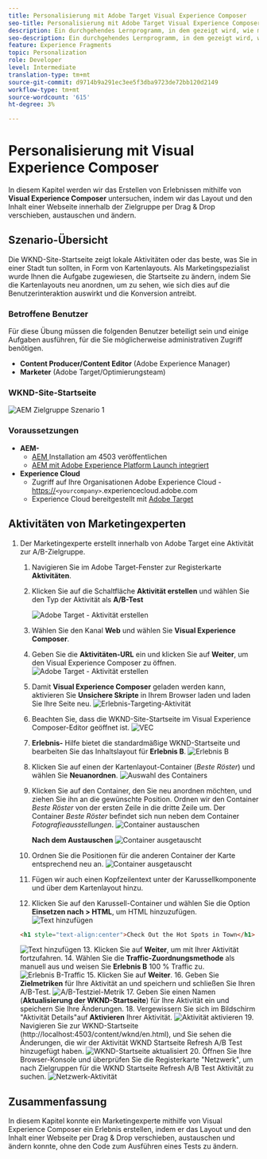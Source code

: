 ```yaml
---
title: Personalisierung mit Adobe Target Visual Experience Composer
seo-title: Personalisierung mit Adobe Target Visual Experience Composer (VEC)
description: Ein durchgehendes Lernprogramm, in dem gezeigt wird, wie mit dem Adobe Target Visual Experience Composer (VEC) personalisierte Erlebnisse erstellt und bereitgestellt werden.
seo-description: Ein durchgehendes Lernprogramm, in dem gezeigt wird, wie mit dem Adobe Target Visual Experience Composer (VEC) personalisierte Erlebnisse erstellt und bereitgestellt werden.
feature: Experience Fragments
topic: Personalization
role: Developer
level: Intermediate
translation-type: tm+mt
source-git-commit: d9714b9a291ec3ee5f3dba9723de72bb120d2149
workflow-type: tm+mt
source-wordcount: '615'
ht-degree: 3%

---
```



# Personalisierung mit Visual Experience Composer

In diesem Kapitel werden wir das Erstellen von Erlebnissen mithilfe von **Visual Experience Composer** untersuchen, indem wir das Layout und den Inhalt einer Webseite innerhalb der Zielgruppe per Drag &amp; Drop verschieben, austauschen und ändern.

## Szenario-Übersicht

Die WKND-Site-Startseite zeigt lokale Aktivitäten oder das beste, was Sie in einer Stadt tun sollten, in Form von Kartenlayouts. Als Marketingspezialist wurde Ihnen die Aufgabe zugewiesen, die Startseite zu ändern, indem Sie die Kartenlayouts neu anordnen, um zu sehen, wie sich dies auf die Benutzerinteraktion auswirkt und die Konversion antreibt.

### Betroffene Benutzer

Für diese Übung müssen die folgenden Benutzer beteiligt sein und einige Aufgaben ausführen, für die Sie möglicherweise administrativen Zugriff benötigen.

* **Content Producer/Content Editor**  (Adobe Experience Manager)
* **Marketer** (Adobe Target/Optimierungsteam)

### WKND-Site-Startseite

![AEM Zielgruppe Szenario 1](assets/personalization-use-case-3/aem-target-use-case-3.png)

### Voraussetzungen

* **AEM-**
   * [AEM ](./implementation.md#getting-aem) Installation am 4503 veröffentlichen
   * [AEM mit Adobe Experience Platform Launch integriert](./using-launch-adobe-io.md#aem-target-using-launch-by-adobe)
* **Experience Cloud**
   * Zugriff auf Ihre Organisationen Adobe Experience Cloud - <https://>`<yourcompany>`.experiencecloud.adobe.com
   * Experience Cloud bereitgestellt mit [Adobe Target](https://experiencecloud.adobe.com)

## Aktivitäten von Marketingexperten

1. Der Marketingexperte erstellt innerhalb von Adobe Target eine Aktivität zur A/B-Zielgruppe.
   1. Navigieren Sie im Adobe Target-Fenster zur Registerkarte **Aktivitäten**.
   2. Klicken Sie auf die Schaltfläche **Aktivität erstellen** und wählen Sie den Typ der Aktivität als **A/B-Test**

      ![Adobe Target - Aktivität erstellen](assets/personalization-use-case-2/create-ab-activity.png)
   3. Wählen Sie den Kanal **Web** und wählen Sie **Visual Experience Composer**.
   4. Geben Sie die **Aktivitäten-URL** ein und klicken Sie auf **Weiter**, um den Visual Experience Composer zu öffnen.
      ![Adobe Target - Aktivität erstellen](assets/personalization-use-case-2/create-activity-ab-name.png)
   5. Damit **Visual Experience Composer** geladen werden kann, aktivieren Sie **Unsichere Skripte** in Ihrem Browser laden und laden Sie Ihre Seite neu.
      ![Erlebnis-Targeting-Aktivität](assets/personalization-use-case-1/load-unsafe-scripts.png)
   6. Beachten Sie, dass die WKND-Site-Startseite im Visual Experience Composer-Editor geöffnet ist.
      ![VEC](assets/personalization-use-case-2/vec.png)
   7. **Erlebnis-** Hilfe bietet die standardmäßige WKND-Startseite und bearbeiten Sie das Inhaltslayout für  **Erlebnis B**.
      ![Erlebnis B](assets/personalization-use-case-3/use-case3-experience-b.png)
   8. Klicken Sie auf einen der Kartenlayout-Container (*Beste Röster*) und wählen Sie **Neuanordnen**.
      ![Auswahl des Containers](assets/personalization-use-case-3/container-selection.png)
   9. Klicken Sie auf den Container, den Sie neu anordnen möchten, und ziehen Sie ihn an die gewünschte Position. Ordnen wir den Container *Beste Röster* von der ersten Zeile in die dritte Zeile um. Der Container *Beste Röster* befindet sich nun neben dem Container *Fotografieausstellungen*.
      ![Container austauschen](assets/personalization-use-case-3/container-swap.png)

      **Nach dem Austauschen**
      ![Container ausgetauscht](assets/personalization-use-case-3/after-swap-1-3.png)
   10. Ordnen Sie die Positionen für die anderen Container der Karte entsprechend neu an.
      ![Container ausgetauscht](assets/personalization-use-case-3/after-swap-all.png)
   11. Fügen wir auch einen Kopfzeilentext unter der Karussellkomponente und über dem Kartenlayout hinzu.
   12. Klicken Sie auf den Karussell-Container und wählen Sie die Option **Einsetzen nach > HTML**, um HTML hinzuzufügen.
      ![Text hinzufügen](assets/personalization-use-case-3/add-text.png)

      ```html
      <h1 style="text-align:center">Check Out the Hot Spots in Town</h1>
      ```

      ![Text hinzufügen](assets/personalization-use-case-3/after-changes.png)
   13. Klicken Sie auf **Weiter**, um mit Ihrer Aktivität fortzufahren.
   14. Wählen Sie die **Traffic-Zuordnungsmethode** als manuell aus und weisen Sie **Erlebnis B** 100 % Traffic zu.
      ![Erlebnis B-Traffic](assets/personalization-use-case-2/traffic.png)
   15. Klicken Sie auf **Weiter**.
   16. Geben Sie **Zielmetriken** für Ihre Aktivität an und speichern und schließen Sie Ihren A/B-Test.
      ![A/B-Testziel-Metrik](assets/personalization-use-case-2/goal-metric.png)
   17. Geben Sie einen Namen (**Aktualisierung der WKND-Startseite**) für Ihre Aktivität ein und speichern Sie Ihre Änderungen.
   18. Vergewissern Sie sich im Bildschirm &quot;Aktivität Details&quot;auf **Aktivieren** Ihrer Aktivität.
      ![Aktivität aktivieren](assets/personalization-use-case-3/save-activity.png)
   19. Navigieren Sie zur WKND-Startseite (http://localhost:4503/content/wknd/en.html), und Sie sehen die Änderungen, die wir der Aktivität WKND Startseite Refresh A/B Test  hinzugefügt haben.
      ![WKND-Startseite aktualisiert](assets/personalization-use-case-3/activity-result.png)
   20. Öffnen Sie Ihre Browser-Konsole und überprüfen Sie die Registerkarte &quot;Netzwerk&quot;, um nach Zielgruppen für die WKND Startseite Refresh A/B Test Aktivität zu suchen.
      ![Netzwerk-Aktivität](assets/personalization-use-case-3/activity-result.png)

## Zusammenfassung

In diesem Kapitel konnte ein Marketingexperte mithilfe von Visual Experience Composer ein Erlebnis erstellen, indem er das Layout und den Inhalt einer Webseite per Drag &amp; Drop verschieben, austauschen und ändern konnte, ohne den Code zum Ausführen eines Tests zu ändern.
